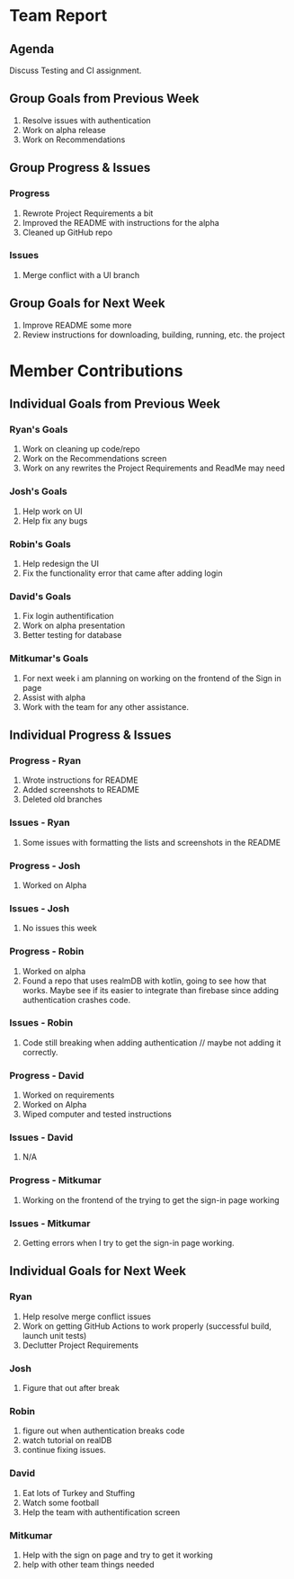 # Team Report

## Agenda
Discuss Testing and CI assignment.  
## Group Goals from Previous Week
1. Resolve issues with authentication
2. Work on alpha release
3. Work on Recommendations

## Group Progress & Issues
### Progress
1. Rewrote Project Requirements a bit
2. Improved the README with instructions for the alpha
3. Cleaned up GitHub repo
### Issues
1. Merge conflict with a UI branch
## Group Goals for Next Week
1. Improve README some more
2. Review instructions for downloading, building, running, etc. the project
# Member Contributions

## Individual Goals from Previous Week
### Ryan's Goals
1. Work on cleaning up code/repo
2. Work on the Recommendations screen
3. Work on any rewrites the Project Requirements and ReadMe may need

### Josh's Goals
1. Help work on UI
2. Help fix any bugs

### Robin's Goals
1. Help redesign the UI
2. Fix the functionality error that came after adding login

### David's Goals
1. Fix login authentification
2. Work on alpha presentation
3. Better testing for database

### Mitkumar's Goals
1. For next week i am planning on working on the frontend of the Sign in page
2. Assist with alpha
3. Work with the team for any other assistance.

## Individual Progress & Issues
### Progress - Ryan
1. Wrote instructions for README
2. Added screenshots to README
3. Deleted old branches
### Issues - Ryan
1. Some issues with formatting the lists and screenshots in the README
### Progress - Josh
1. Worked on Alpha
### Issues - Josh
1. No issues this week
### Progress - Robin
1. Worked on alpha
2. Found a repo that uses realmDB with kotlin, going to see how that works. Maybe see if its easier to integrate than firebase since adding authentication crashes code.
### Issues - Robin
1. Code still breaking when adding authentication // maybe not adding it correctly.
### Progress - David
1. Worked on requirements
2. Worked on Alpha
3. Wiped computer and tested instructions

### Issues - David
1. N/A

### Progress - Mitkumar
1. Working on the frontend of the trying to get the sign-in page working
### Issues - Mitkumar
2. Getting errors when I try to get the sign-in page working. 
## Individual Goals for Next Week
### Ryan
1. Help resolve merge conflict issues
2. Work on getting GitHub Actions to work properly (successful build, launch unit tests)
3. Declutter Project Requirements
### Josh
1. Figure that out after break
### Robin
1. figure out when authentication breaks code
2. watch tutorial on realDB
3. continue fixing issues.
### David
1. Eat lots of Turkey and Stuffing
2. Watch some football
3. Help the team with authentification screen 
### Mitkumar
1. Help with the sign on page and try to get it working
2. help with other team things needed


